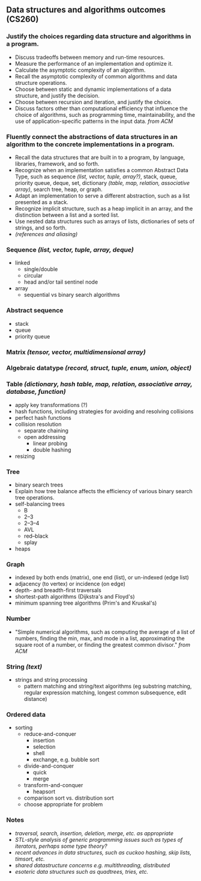 Data structures and algorithms outcomes (CS260)
-----------------------------------------------

### Justify the choices regarding data structure and algorithms in a program.

- Discuss tradeoffs between memory and run-time resources.
- Measure the performance of an implementation and optimize it.
- Calculate the asymptotic complexity of an algorithm.
- Recall the asymptotic complexity of common algorithms and data structure operations.
- Choose between static and dynamic implementations of a data structure, and justify the decision.
- Choose between recursion and iteration, and justify the choice.
- Discuss factors other than computational efficiency that influence the choice of algorithms, such as programming time, maintainability, and the use of application-specific patterns in the input data. *from ACM*

### Fluently connect the abstractions of data structures in an algorithm to the concrete implementations in a program.

- Recall the data structures that are built in to a program, by language, libraries, framework, and so forth.
- Recognize when an implementation satisfies a common Abstract Data Type, such as sequence *(list, vector, tuple, array?)*, stack, queue, priority queue, deque, set, dictionary *(table, map, relation, associative array)*, search tree, heap, or graph.
- Adapt an implementation to serve a different abstraction, such as a list presented as a stack.
- Recognize implicit structure, such as a heap implicit in an array, and the distinction between a list and a sorted list.
- Use nested data structures such as arrays of lists, dictionaries of sets of strings, and so forth.
- *(references and aliasing)*

### Sequence *(list, vector, tuple, array, deque)*

- linked
    - single/double
    - circular
    - head and/or tail sentinel node
- array
    - sequential vs binary search algorithms

### Abstract sequence

- stack
- queue
- priority queue

### Matrix *(tensor, vector, multidimensional array)*

### Algebraic datatype *(record, struct, tuple, enum, union, object)*

### Table *(dictionary, hash table, map, relation, associative array, database, function)*

- apply key transformations (?)
- hash functions, including strategies for avoiding and resolving collisions
- perfect hash functions
- collision resolution
    - separate chaining
    - open addressing
        - linear probing
        - double hashing
- resizing

### Tree

- binary search trees
- Explain how tree balance affects the efficiency of various binary search tree operations.
- self-balancing trees
    - B
    - 2–3
    - 2–3–4
    - AVL
    - red–black
    - splay
- heaps

### Graph

- indexed by both ends (matrix), one end (list), or un-indexed (edge list)
- adjacency (to vertex) or incidence (on edge)
- depth- and breadth-first traversals
- shortest-path algorithms (Dijkstra's and Floyd's)
- minimum spanning tree algorithms (Prim's and Kruskal's)

### Number

- "Simple numerical algorithms, such as computing the average of a list of numbers, finding the min, max, and mode in a list, approximating the square root of a number, or finding the greatest common divisor." *from ACM*

### String *(text)*

- strings and string processing
    - pattern matching and string/text algorithms (eg substring matching, regular expression matching, longest common subsequence, edit distance)

### Ordered data

- sorting
	- reduce-and-conquer
	    - insertion
	    - selection
	    - shell
	    - exchange, e.g. bubble sort
	- divide-and-conquer 
	    - quick
	    - merge
	- transform-and-conquer
	    - heapsort
	- comparison sort vs. distribution sort
	- choose appropriate for problem

### Notes

- *traversal, search, insertion, deletion, merge, etc. as appropriate*
- *STL-style analysis of generic programming issues such as types of iterators, perhaps some type theory?*
- *recent advances in data structures, such as cuckoo hashing, skip lists, timsort, etc.*
- *shared datastructure concerns e.g. multithreading, distributed*
- *esoteric data structures such as quadtrees, tries, etc.*
